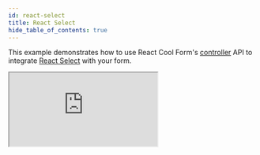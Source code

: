 ```yaml
---
id: react-select
title: React Select
hide_table_of_contents: true
---
```


This example demonstrates how to use React Cool Form's [controller](../api-reference/use-form#controller) API to integrate [React Select](https://react-select.com) with your form.

<iframe src="https://codesandbox.io/embed/rcf-react-select-djsl1?fontsize=14&hidenavigation=1&theme=dark"
  style={{ width: "100%", height: "500px", border: "0", borderRadius: "4px",  overflow: "hidden" }}
  title="RCF - React Select"
  allow="accelerometer; ambient-light-sensor; camera; encrypted-media; geolocation; gyroscope; hid; microphone; midi; payment; usb; vr; xr-spatial-tracking"
  sandbox="allow-forms allow-modals allow-popups allow-presentation allow-same-origin allow-scripts"
></iframe>
